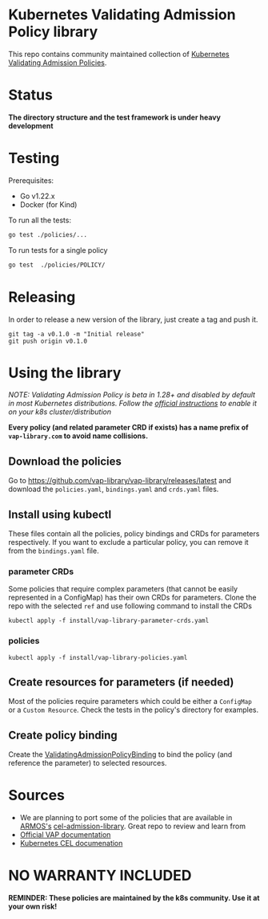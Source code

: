 # Kubernetes Validating Admission Policy library
This repo contains community maintained collection of [Kubernetes Validating Admission Policies](https://kubernetes.io/docs/reference/access-authn-authz/validating-admission-policy/).

# Status
**The directory structure and the test framework is under heavy development**

# Testing

Prerequisites:
- Go v1.22.x
- Docker (for Kind)

To run all the tests: 
```bash
go test ./policies/...
```

To run tests for a single policy 
```bash
go test  ./policies/POLICY/
```

# Releasing

In order to release a new version of the library, just create a tag and push it.
```
git tag -a v0.1.0 -m "Initial release"
git push origin v0.1.0
```

# Using the library
*NOTE: Validating Admission Policy is beta in 1.28+ and disabled by default in most Kubernetes distributions. Follow the [official instructions](https://kubernetes.io/docs/reference/access-authn-authz/validating-admission-policy/#before-you-begin) to enable it on your k8s cluster/distribution*

**Every policy (and related parameter CRD if exists) has a name prefix of `vap-library.com` to avoid name collisions.**

## Download the policies
Go to https://github.com/vap-library/vap-library/releases/latest and download the `policies.yaml`, `bindings.yaml` and `crds.yaml` files.


## Install using kubectl
These files contain all the policies, policy bindings and CRDs for parameters respectively. If you want to exclude a particular policy, you can remove it from the `bindings.yaml` file.

### parameter CRDs
Some policies that require complex parameters (that cannot be easily represented in a ConfigMap) has their own CRDs for parameters. Clone the repo with the selected `ref` and use following command to install the CRDs
```
kubectl apply -f install/vap-library-parameter-crds.yaml
```

### policies
```
kubectl apply -f install/vap-library-policies.yaml
```

## Create resources for parameters (if needed)
Most of the policies require parameters which could be either a `ConfigMap` or a `Custom Resource`. Check the tests in the policy's directory for examples.

## Create policy binding
Create the [ValidatingAdmissionPolicyBinding](https://kubernetes.io/docs/reference/access-authn-authz/validating-admission-policy/#what-resources-make-a-policy) to bind the policy (and reference the parameter) to selected resources.

# Sources
* We are planning to port some of the policies that are available in [ARMOS's](https://www.armosec.io/) [cel-admission-library](https://github.com/kubescape/cel-admission-library/tree/main). Great repo to review and learn from
* [Official VAP documentation](https://kubernetes.io/docs/reference/access-authn-authz/validating-admission-policy/)
* [Kubernetes CEL documenation](https://kubernetes.io/docs/reference/using-api/cel/)

# NO WARRANTY INCLUDED
**REMINDER: These policies are maintained by the k8s community. Use it at your own risk!**

